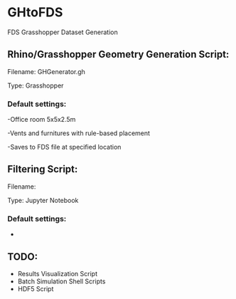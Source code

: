 # GHtoFDS
FDS Grasshopper Dataset Generation

## Rhino/Grasshopper Geometry Generation Script: 
Filename: GHGenerator.gh

Type: Grasshopper

### Default settings:
 
 -Office room 5x5x2.5m 
 
 -Vents and furnitures with rule-based placement
 
 -Saves to FDS file at specified location

## Filtering Script:
Filename:

Type: Jupyter Notebook

### Default settings:
 - 

## TODO:

- Results Visualization Script
- Batch Simulation Shell Scripts
- HDF5 Script
